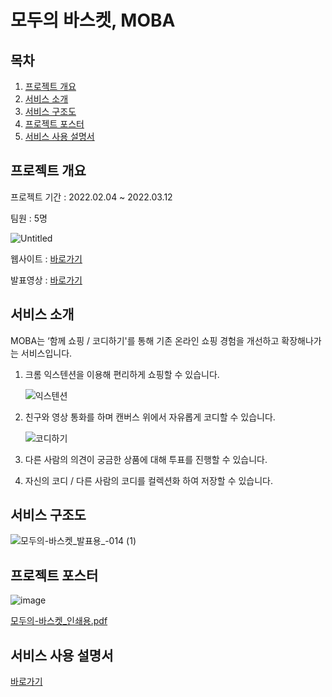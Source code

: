 # 모두의 바스켓, MOBA

## 목차

1.  [프로젝트 개요](#프로젝트-개요)
2.  [서비스 소개](#서비스-소개)
3.  [서비스 구조도](#서비스-구조도)
4.  [프로젝트 포스터](#프로젝트-포스터)
5.  [서비스 사용 설명서](#서비스-사용-설명서)


## 프로젝트 개요

프로젝트 기간 : 2022.02.04 ~ 2022.03.12

팀원 : 5명

![Untitled](https://user-images.githubusercontent.com/70636283/158506932-26f1e4aa-ce07-4e98-9092-2965cee73390.png)

웹사이트 : [바로가기](https://moba-shop.net)

발표영상 : [바로가기](https://www.youtube.com/watch?v=l02mPrpn0rc)


## 서비스 소개

MOBA는 ‘함께 쇼핑 / 코디하기'를 통해 기존 온라인 쇼핑 경험을 개선하고 확장해나가는 서비스입니다.

1. 크롬 익스텐션을 이용해 편리하게 쇼핑할 수 있습니다.
    <br>
    
    ![익스텐션](https://user-images.githubusercontent.com/46275039/158514860-d92a01d9-bf08-4fb2-99ec-be6930b778a7.gif)

    
2. 친구와 영상 통화를 하며 캔버스 위에서 자유롭게 코디할 수 있습니다.
    <br> 

    ![코디하기](https://user-images.githubusercontent.com/92354996/158513632-af0f9dae-f13a-47fe-b1c3-4a109eb1f98a.gif)
    

3. 다른 사람의 의견이 궁금한 상품에 대해 투표를 진행할 수 있습니다.
    
    
4. 자신의 코디 / 다른 사람의 코디를 컬렉션화 하여 저장할 수 있습니다.


## 서비스 구조도

![모두의-바스켓_발표용_-014 (1)](https://user-images.githubusercontent.com/70636283/158507753-5cc032ba-bae0-43a7-855b-127bb8cbc047.png)


## 프로젝트 포스터

![image](https://user-images.githubusercontent.com/70636283/158508302-77693328-e326-4e87-bfc1-0da96f7e86f4.png)

[모두의-바스켓_인쇄용.pdf](https://github.com/bewisesh91/MOBA/files/8258564/-._.pdf)


## 서비스 사용 설명서

[바로가기](https://www.notion.so/MOBA-10735eb895714cea8f106abae2150996)


